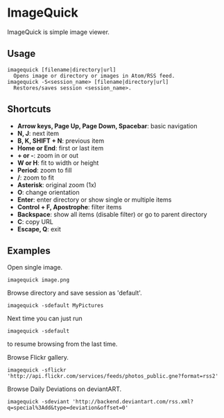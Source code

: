 ImageQuick
==========

ImageQuick is simple image viewer.

Usage
-----

    imagequick [filename|directory|url]
      Opens image or directory or images in Atom/RSS feed.
    imagequick -S<session_name> [filename|directory|url]
      Restores/saves session <session_name>.

Shortcuts
---------

* **Arrow keys, Page Up, Page Down, Spacebar**: basic navigation
* **N, J**: next item
* **B, K, SHIFT + N**: previous item
* **Home or End**: first or last item
* **\+ or -**: zoom in or out
* **W or H**: fit to width or height
* **Period**: zoom to fill
* **/**: zoom to fit
* **Asterisk**: original zoom (1x)
* **O**: change orientation
* **Enter**: enter directory or show single or multiple items
* **Control + F, Apostrophe**: filter items
* **Backspace**: show all items (disable filter) or go to parent directory
* **C**: copy URL
* **Escape, Q**: exit

Examples
--------
Open single image.

    imagequick image.png

Browse directory and save session as 'default'.

    imagequick -sdefault MyPictures

Next time you can just run

    imagequick -sdefault

to resume browsing from the last time.

Browse Flickr gallery.

    imagequick -sflickr 'http://api.flickr.com/services/feeds/photos_public.gne?format=rss2'

Browse Daily Deviations on deviantART.

    imagequick -sdeviant 'http://backend.deviantart.com/rss.xml?q=special%3Add&type=deviation&offset=0'

